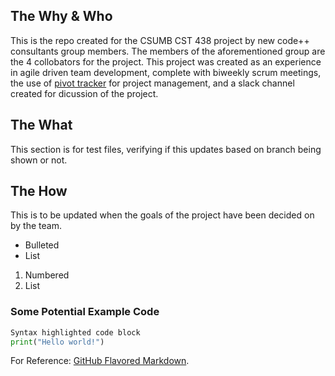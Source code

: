 ## The Why & Who

This is the repo created for the CSUMB CST 438 project by new code++ consultants group members. The members of the aforementioned group are the 4 collobators for the project. This project was created as an experience in agile driven team development, complete with biweekly scrum meetings, the use of [pivot tracker](https://www.pivotaltracker.com/n/projects/2156378) for project management, and a slack channel created for dicussion of the project. 

## The What

This section is for test files, verifying if this updates based on branch being shown or not.

## The How

This is to be updated when the goals of the project have been decided on by the team.
- Bulleted
- List

1. Numbered
2. List

### Some Potential Example Code 
```python
Syntax highlighted code block
print("Hello world!")
```

For Reference: [GitHub Flavored Markdown](https://guides.github.com/features/mastering-markdown/).


